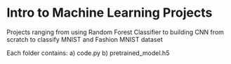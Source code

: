 # Intro to Machine Learning Projects
Projects ranging from using Random Forest Classifier to building CNN from scratch to classify MNIST and Fashion MNIST dataset 

Each folder contains:
a) code.py
b) pretrained_model.h5

